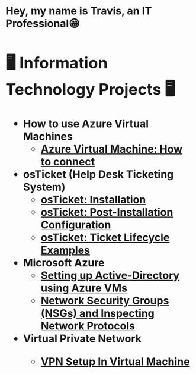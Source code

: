 <h1>Hey, my name is Travis, an <a >IT Professional</<h1>😁

<h2>🖥️ Information Technology Projects 🖥️</h2>

- <b>How to use Azure Virtual Machines </b>
  - [Azure Virtual Machine: How to connect
]([https://github.com/TravisBCC/How-to-connect-to-remote-desktop-using-a-Virtual-Machine)
- <b>osTicket (Help Desk Ticketing System)</b>
  - [osTicket: Installation](https://github.com/TravisBCC/osticket-prereqs)
  - [osTicket: Post-Installation Configuration](https://github.com/TravisBCC/post-install-config)
  - [osTicket: Ticket Lifecycle Examples](https://github.com/TravisBCC/ticket-lifecycle)
- <b>Microsoft Azure</b>
  - [Setting up Active-Directory using Azure VMs](https://github.com/TravisBCC/configure-ad)
  - [Network Security Groups (NSGs) and Inspecting Network Protocols](https://github.com/TravisBCC/azure-network-protocols)
- <b>Virtual Private Network 
  - [VPN Setup In Virtual Machine](https://github.com/TravisBCC/VPN-Setup-in-Virtual-Machine)
